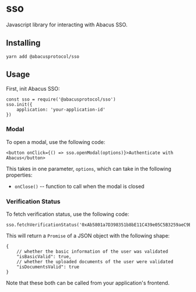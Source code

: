 # sso

Javascript library for interacting with Abacus SSO.

## Installing

```
yarn add @abacusprotocol/sso
```

## Usage

First, init Abacus SSO:

```
const sso = require('@abacusprotocol/sso')
sso.init({
    application: 'your-application-id'
})
```

### Modal

To open a modal, use the following code:

```
<button onClick={() => sso.openModal(options)}>Authenticate with Abacus</button>
```

This takes in one parameter, `options`, which can take in the following properties:

- `onClose()` -- function to call when the modal is closed

### Verification Status

To fetch verification status, use the following code:

```
sso.fetchVerificationStatus('0xAb5801a7D398351b8bE11C439e05C5B3259aeC9B');
```

This will return a `Promise` of a JSON object with the following shape:

```
{
    // whether the basic information of the user was validated
    "isBasicValid": true,
    // whether the uploaded documents of the user were validated
    "isDocumentsValid": true
}
```

Note that these both can be called from your application's frontend.
